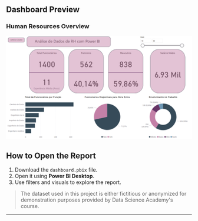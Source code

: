 
## Dashboard Preview

### Human Resources Overview  
![Human Resources Overview](Images/Human%20Resources%20Overview.png)

## How to Open the Report

1. Download the `dashboard.pbix` file.  
2. Open it using **Power BI Desktop**.  
3. Use filters and visuals to explore the report.

> The dataset used in this project is either fictitious or anonymized for demonstration purposes provided by Data Science Academy's course.

---
